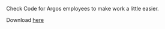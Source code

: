 Check Code for Argos employees to make work a little easier.

Download [here](/app/release/com.ahdesigns.checkcode.apk)